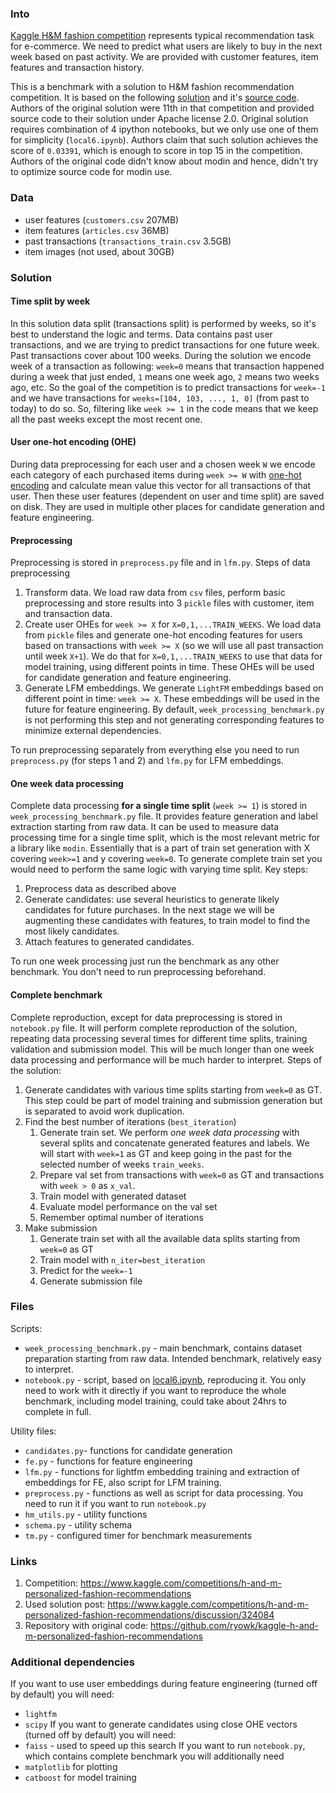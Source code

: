 ### Into
[Kaggle H&M fashion competition](https://www.kaggle.com/competitions/h-and-m-personalized-fashion-recommendations) represents typical recommendation task for e-commerce. We need to predict what users are likely to buy in the next week based on past activity. We are provided with customer features, item features and transaction history.

This is a benchmark with a solution to H&M fashion recommendation competition. It is based on the following [solution](https://www.kaggle.com/competitions/h-and-m-personalized-fashion-recommendations/discussion/324084) and it's [source code](https://github.com/ryowk/kaggle-h-and-m-personalized-fashion-recommendations). Authors of the original solution were 11th in that competition and provided source code to their solution under Apache license 2.0. Original solution requires combination of 4 ipython notebooks, but we only use one of them for simplicity (`local6.ipynb`). Authors claim that such solution achieves the score of `0.03391`, which is enough to score in top 15 in the competition. Authors of the original code didn't know about modin and hence, didn't try to optimize source code for modin use.

### Data
- user features (`customers.csv` 207MB)
- item features (`articles.csv` 36MB)
- past transactions (`transactions_train.csv` 3.5GB)
- item images (not used, about 30GB)

### Solution
#### Time split by week
In this solution data split (transactions split) is performed by weeks, so it's best to understand the logic and terms.
Data contains past user transactions, and we are trying to predict transactions for one future week. Past transactions cover about 100 weeks. During the solution we encode week of a transaction as following: `week=0` means that transaction happened during a week that just ended, `1` means one week ago, `2` means two weeks ago, etc. So the goal of the competition is to predict transactions for `week=-1` and we have transactions for `weeks=[104, 103, ..., 1, 0]` (from past to today) to do so. So, filtering like `week >= 1` in the code means that we keep all the past weeks except the most recent one.

#### User one-hot encoding (OHE)
During data preprocessing for each user and a chosen week `W` we encode each category of each purchased items during `week >= W` with [one-hot encoding](https://en.wikipedia.org/wiki/One-hot) and calculate mean value this vector for all transactions of that user. Then these user features (dependent on user and time split) are saved on disk. They are used in multiple other places for candidate generation and feature engineering.

#### Preprocessing
Preprocessing is stored in `preprocess.py` file and in `lfm.py`.
Steps of data preprocessing
1. Transform data. We load raw data from `csv` files, perform basic preprocessing and store results into 3 `pickle` files with customer, item and transaction data.
2. Create user OHEs for `week >= X` for `X=0,1,...TRAIN_WEEKS`. We load data from `pickle` files and generate one-hot encoding features for users based on transactions with `week >= X` (so we will use all past transaction until week `X+1`). We do that for `X=0,1,...TRAIN_WEEKS` to use that data for model training, using different points in time. These OHEs will be used for candidate generation and feature engineering.
3. Generate LFM embeddings. We generate `LightFM` embeddings based on different point in time: `week >= X`. These embeddings will be used in the future for feature engineering. By default, `week_processing_benchmark.py` is not performing this step and not generating corresponding features to minimize external dependencies.

To run preprocessing separately from everything else you need to run `preprocess.py` (for steps 1 and 2) and `lfm.py` for LFM embeddings.

#### One week data processing
Complete data processing **for a single time split** (`week >= 1`) is stored in `week_processing_benchmark.py` file. It provides feature generation and label extraction starting from raw data. It can be used to measure data processing time for a single time split, which is the most relevant metric for a library like `modin`. Essentially that is a part of train set generation with X covering `week>=1` and y covering `week=0`. To generate complete train set you would need to perform the same logic with varying time split.
Key steps:
1. Preprocess data as described above
2. Generate candidates: use several heuristics to generate likely candidates for future purchases. In the next stage we will be augmenting these candidates with features, to train model to find the most likely candidates.
3. Attach features to generated candidates.

To run one week processing just run the benchmark as any other benchmark. You don't need to run preprocessing beforehand.

#### Complete benchmark
Complete reproduction, except for data preprocessing is stored in `notebook.py` file. It will perform complete reproduction of the solution, repeating data processing several times for different time splits, training validation and submission model. This will be much longer than one week data processing and performance will be much harder to interpret.
Steps of the solution:
1. Generate candidates with various time splits starting from `week=0` as GT. This step could be part of model training and submission generation but is separated to avoid work duplication.
2. Find the best number of iterations (`best_iteration`)
    1. Generate train set. We perform *one week data processing* with several splits and concatenate generated features and labels. We will start with `week=1` as GT and keep going in the past for the selected number of weeks `train_weeks`.
    2. Prepare val set from transactions with `week=0` as GT and transactions with `week > 0` as `x_val`.
    2. Train model with generated dataset
    3. Evaluate model performance on the val set
    4. Remember optimal number of iterations
3. Make submission
    1. Generate train set with all the available data splits starting from `week=0` as GT
    2. Train model with `n_iter=best_iteration`
    3. Predict for the `week=-1`
    4. Generate submission file

### Files
Scripts:
- `week_processing_benchmark.py` - main benchmark, contains dataset preparation starting from raw data. Intended benchmark, relatively easy to interpret.
- `notebook.py` - script, based on [local6.ipynb](https://github.com/ryowk/kaggle-h-and-m-personalized-fashion-recommendations/blob/main/local6.ipynb), reproducing it. You only need to work with it directly if you want to reproduce the whole benchmark, including model training, could take about 24hrs to complete in full.

Utility files:
- `candidates.py`- functions for candidate generation
- `fe.py` - functions for feature engineering
- `lfm.py` - functions for lightfm embedding training and extraction of embeddings for FE, also script for LFM training.
- `preprocess.py` - functions as well as script for data processing. You need to run it if you want to run `notebook.py`
- `hm_utils.py` - utility functions
- `schema.py` - utility schema
- `tm.py` - configured timer for benchmark measurements
### Links
1. Competition: https://www.kaggle.com/competitions/h-and-m-personalized-fashion-recommendations
2. Used solution post: https://www.kaggle.com/competitions/h-and-m-personalized-fashion-recommendations/discussion/324084
3. Repository with original code: https://github.com/ryowk/kaggle-h-and-m-personalized-fashion-recommendations

### Additional dependencies
If you want to use user embeddings during feature engineering (turned off by default) you will need:
- `lightfm`
- `scipy`
If you want to generate candidates using close OHE vectors (turned off by default) you will need:
- `faiss` - used to speed up this search
If you want to run `notebook.py`, which contains complete benchmark you will additionally need
- `matplotlib` for plotting
- `catboost` for model training
